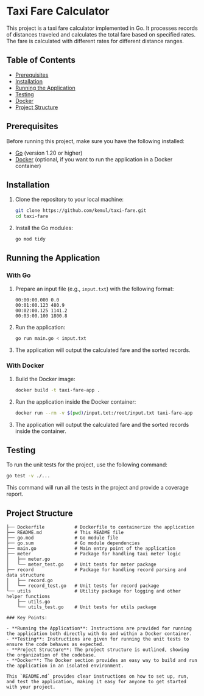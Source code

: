 # Taxi Fare Calculator

This project is a taxi fare calculator implemented in Go. It processes records of distances traveled and calculates the total fare based on specified rates. The fare is calculated with different rates for different distance ranges.

## Table of Contents
- [Prerequisites](#prerequisites)
- [Installation](#installation)
- [Running the Application](#running-the-application)
- [Testing](#testing)
- [Docker](#docker)
- [Project Structure](#project-structure)

## Prerequisites

Before running this project, make sure you have the following installed:

- [Go](https://golang.org/doc/install) (version 1.20 or higher)
- [Docker](https://docs.docker.com/get-docker/) (optional, if you want to run the application in a Docker container)

## Installation

1. Clone the repository to your local machine:
    ```bash
    git clone https://github.com/kemul/taxi-fare.git
    cd taxi-fare
    ```

2. Install the Go modules:
    ```bash
    go mod tidy
    ```

## Running the Application

### With Go

1. Prepare an input file (e.g., `input.txt`) with the following format:
    ```
    00:00:00.000 0.0
    00:01:00.123 480.9
    00:02:00.125 1141.2
    00:03:00.100 1800.8
    ```

2. Run the application:
    ```bash
    go run main.go < input.txt
    ```

3. The application will output the calculated fare and the sorted records.

### With Docker

1. Build the Docker image:
    ```bash
    docker build -t taxi-fare-app .
    ```

2. Run the application inside the Docker container:
    ```bash
    docker run --rm -v $(pwd)/input.txt:/root/input.txt taxi-fare-app
    ```

3. The application will output the calculated fare and the sorted records inside the container.

## Testing

To run the unit tests for the project, use the following command:

```bash
go test -v ./...
```

This command will run all the tests in the project and provide a coverage report.

## Project Structure

```
├── Dockerfile           # Dockerfile to containerize the application
├── README.md            # This README file
├── go.mod               # Go module file
├── go.sum               # Go module dependencies
├── main.go              # Main entry point of the application
├── meter                # Package for handling taxi meter logic
│   ├── meter.go
│   └── meter_test.go    # Unit tests for meter package
├── record               # Package for handling record parsing and data structure
│   ├── record.go
│   └── record_test.go   # Unit tests for record package
└── utils                # Utility package for logging and other helper functions
    ├── utils.go
    └── utils_test.go    # Unit tests for utils package
```

```
### Key Points:

- **Running the Application**: Instructions are provided for running the application both directly with Go and within a Docker container.
- **Testing**: Instructions are given for running the unit tests to ensure the code behaves as expected.
- **Project Structure**: The project structure is outlined, showing the organization of the codebase.
- **Docker**: The Docker section provides an easy way to build and run the application in an isolated environment.

This `README.md` provides clear instructions on how to set up, run, and test the application, making it easy for anyone to get started with your project.
